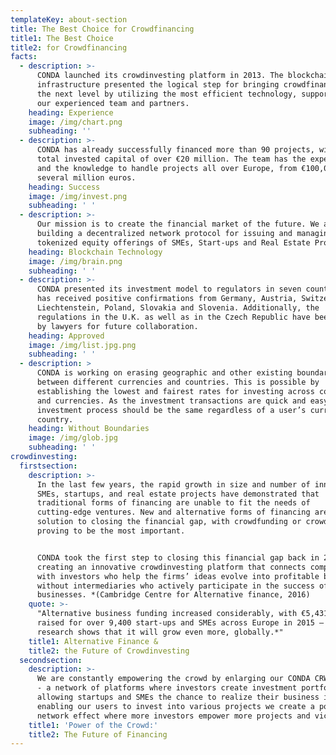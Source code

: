 ```yaml
---
templateKey: about-section
title: The Best Choice for Crowdfinancing
title1: The Best Choice
title2: for Crowdfinancing
facts:
  - description: >-
      CONDA launched its crowdinvesting platform in 2013. The blockchain
      infrastructure presented the logical step for bringing crowdfinancing to
      the next level by utilizing the most efficient technology, supported by
      our experienced team and partners.
    heading: Experience
    image: /img/chart.png
    subheading: ''
  - description: >-
      CONDA has already successfully financed more than 90 projects, with a
      total invested capital of over €20 million. The team has the experience
      and the knowledge to handle projects all over Europe, from €100,000 up to
      several million euros.
    heading: Success
    image: /img/invest.png
    subheading: ' '
  - description: >-
      Our mission is to create the financial market of the future. We are
      building a decentralized network protocol for issuing and managing
      tokenized equity offerings of SMEs, Start-ups and Real Estate Projects.
    heading: Blockchain Technology
    image: /img/brain.png
    subheading: ' '
  - description: >-
      CONDA presented its investment model to regulators in seven countries and
      has received positive confirmations from Germany, Austria, Switzerland,
      Liechtenstein, Poland, Slovakia and Slovenia. Additionally, the
      regulations in the U.K. as well as in the Czech Republic have been checked
      by lawyers for future collaboration.
    heading: Approved
    image: /img/list.jpg.png
    subheading: ' '
  - description: >
      CONDA is working on erasing geographic and other existing boundaries
      between different currencies and countries. This is possible by
      establishing the lowest and fairest rates for investing across countries
      and currencies. As the investment transactions are quick and easy, the
      investment process should be the same regardless of a user’s currency or
      country.
    heading: Without Boundaries
    image: /img/glob.jpg
    subheading: ' '
crowdinvesting:
  firstsection:
    description: >-
      In the last few years, the rapid growth in size and number of innovative
      SMEs, startups, and real estate projects have demonstrated that
      traditional forms of financing are unable to fit the needs of 
      cutting-edge ventures. New and alternative forms of financing are the
      solution to closing the financial gap, with crowdfunding or crowdinvesting
      proving to be the most important.


      CONDA took the first step to closing this financial gap back in 2013 by
      creating an innovative crowdinvesting platform that connects companies
      with investors who help the firms’ ideas evolve into profitable businesses
      without intermediaries who actively participate in the success of these
      businesses. *(Cambridge Centre for Alternative finance, 2016)
    quote: >-
      "Alternative business funding increased considerably, with €5,431 million
      raised for over 9,400 start-ups and SMEs across Europe in 2015 – and
      research shows that it will grow even more, globally.*"
    title1: Alternative Finance &
    title2: the Future of Crowdinvesting
  secondsection:
    description: >-
      We are constantly empowering the crowd by enlarging our CONDA CRWD Network
      - a network of platforms where investors create investment portfolios,
      allowing startups and SMEs the chance to realize their business ideas. By
      enabling our users to invest into various projects we create a positive
      network effect where more investors empower more projects and vice versa.
    title1: 'Power of the Crowd:'
    title2: The Future of Financing
---
```


